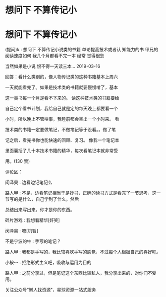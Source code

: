 # 想问下 不算传记小

# 想问下 不算传记小

(提问)k : 想问下 不算传记小说类的书籍 单论提高技术或者认 知能力的书 甲兄的阅读速度如何 我几个月都看不完一本 经常 觉得很愁

当然如果是小说 恨不得一天读三本… 2019-03-16

回答：看什么类别的，像人物传记类的这种书籍基本上周六

一天就能看完了。如果是技术类的书籍就要慢慢啃了，基本

这一类书每一个月是看不下来的。 读这种技术类的书籍要给

自己定个看书计划，我给自己就是定的每天晚上都要看一个

小时，所以晚上不管啥事，我睡前都会空出一个小时来。 看

技术类的书籍一定要做笔记，不做笔记等于没看。。做了笔

记之后，看完书你也能快速的回顾、复习。 像我一个笔记本

里面囊括了几十本技术书籍的精华，每次看笔记本就非常受

用。(130 赞)

评论区：

闵泽昊 : 边看边记笔记么

路人甲 : 不是，边看笔记相当于是抄书，正确的读书方式是看完了一节思考，这一节写的是什么，自己学到了什么。然后

总结出来写出来，你才是你的东西。

碎片游戏 : 我想看精华[奸笑]

闵泽昊 : 嗯[机智]

不是宁波的牛 : 手写的笔记？

路人甲 : 我都是手写的，我比较喜欢手写的感觉，不过每个人根据自己的喜好吧。

小桉～ : 拒绝形式主义吧，吸收与运用为目的

路人甲 : 之前分享过，但是笔记这个东西比较私人，我分享出来的，对你们不受用。

关注公众号"懒人找资源"，星球资源一站式服务